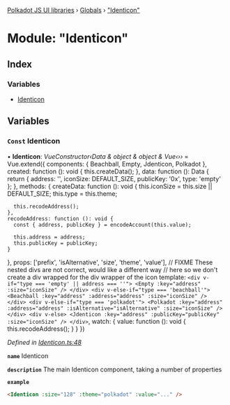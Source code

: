 [Polkadot JS UI libraries](../README.md) › [Globals](../globals.md) › ["Identicon"](_identicon_.md)

# Module: "Identicon"

## Index

### Variables

* [Identicon](_identicon_.md#const-identicon)

## Variables

### `Const` Identicon

• **Identicon**: *VueConstructor‹Data & object & object & Vue‹››* = Vue.extend({
  components: {
    Beachball,
    Empty,
    Jdenticon,
    Polkadot
  },
  created: function (): void {
    this.createData();
  },
  data: function (): Data {
    return {
      address: '',
      iconSize: DEFAULT_SIZE,
      publicKey: '0x',
      type: 'empty'
    };
  },
  methods: {
    createData: function (): void {
      this.iconSize = this.size || DEFAULT_SIZE;
      this.type = this.theme;

      this.recodeAddress();
    },
    recodeAddress: function (): void {
      const { address, publicKey } = encodeAccount(this.value);

      this.address = address;
      this.publicKey = publicKey;
    }
  },
  props: ['prefix', 'isAlternative', 'size', 'theme', 'value'],
  // FIXME These nested divs are not correct, would like a different way
  // here so we don't create a div wrapped for the div wrapper of the icon
  template: `
    <div v-if="type === 'empty' || address === ''">
      <Empty :key="address" :size="iconSize" />
    </div>
    <div v-else-if="type === 'beachball'">
      <Beachball :key="address" :address="address" :size="iconSize" />
    </div>
    <div v-else-if="type === 'polkadot'">
      <Polkadot :key="address" :address="address" :isAlternative="isAlternative" :size="iconSize" />
    </div>
    <div v-else>
      <Jdenticon :key="address" :publicKey="publicKey" :size="iconSize" />
    </div>
  `,
  watch: {
    value: function (): void {
      this.recodeAddress();
    }
  }
})

*Defined in [Identicon.ts:48](https://github.com/polkadot-js/ui/blob/b38301efa/packages/vue-identicon/src/Identicon.ts#L48)*

**`name`** Identicon

**`description`** The main Identicon component, taking a number of properties

**`example`** 
```html
<Identicon :size="128" :theme="polkadot" :value="..." />
```
